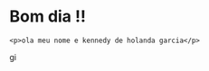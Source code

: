 <!DOCTYPE html>
<html lang="pt-br">
<head>
    <meta charset="utf-8">
    <title>estrutura do HTML</title>
</head>
<body>
    <h1>Bom dia !!</h1>

<style>
    P{
        color: red;
        width: 100px;
        height: 50px;
        background-color: aqua;
    }
</style>

    <p>ola meu nome e kennedy de holanda garcia</p>


</body> gi

</html>
